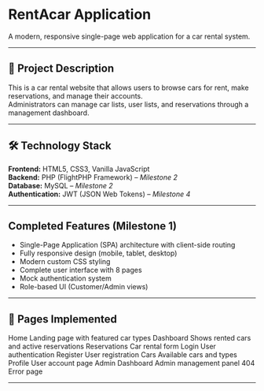 # RentAcar Application

A modern, responsive single-page web application for a car rental system.

---

## 🚗 Project Description

This is a car rental website that allows users to browse cars for rent, make reservations, and manage their accounts.  
Administrators can manage car lists, user lists, and reservations through a management dashboard.

---

## 🛠 Technology Stack

**Frontend:** HTML5, CSS3, Vanilla JavaScript  
**Backend:** PHP (FlightPHP Framework) – *Milestone 2*  
**Database:** MySQL – *Milestone 2*  
**Authentication:** JWT (JSON Web Tokens) – *Milestone 4*  

---

## Completed Features (Milestone 1)

-  Single-Page Application (SPA) architecture with client-side routing  
-  Fully responsive design (mobile, tablet, desktop)  
-  Modern custom CSS styling  
-  Complete user interface with 8 pages  
-  Mock authentication system  
-  Role-based UI (Customer/Admin views)

---

## 📄 Pages Implemented

 

 Home              Landing page with featured car types 
 Dashboard         Shows rented cars and active reservations 
 Reservations      Car rental form 
 Login             User authentication 
 Register          User registration 
 Cars              Available cars and types 
 Profile           User account page 
 Admin Dashboard   Admin management panel 
 404               Error page 

---

